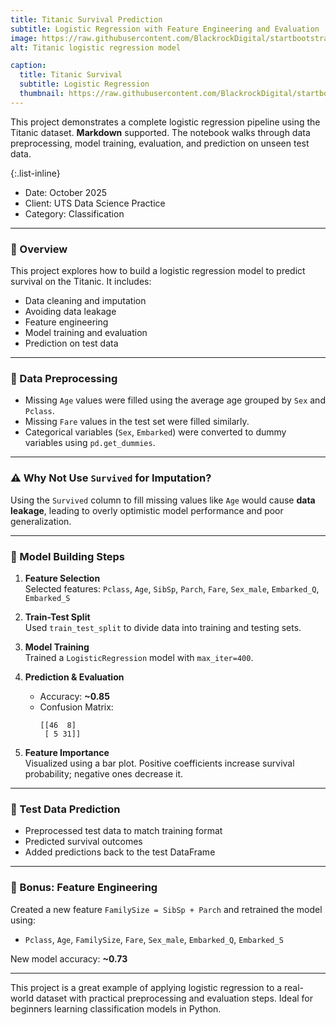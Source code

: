 ```yaml
---
title: Titanic Survival Prediction
subtitle: Logistic Regression with Feature Engineering and Evaluation
image: https://raw.githubusercontent.com/BlackrockDigital/startbootstrap-agency/master/src/assets/img/portfolio/01-full.jpg
alt: Titanic logistic regression model

caption:
  title: Titanic Survival
  subtitle: Logistic Regression
  thumbnail: https://raw.githubusercontent.com/BlackrockDigital/startbootstrap-agency/master/src/assets/img/portfolio/01-thumbnail.jpg
---
```


This project demonstrates a complete logistic regression pipeline using the Titanic dataset. **Markdown** supported. The notebook walks through data preprocessing, model training, evaluation, and prediction on unseen test data.

{:.list-inline}

- Date: October 2025  
- Client: UTS Data Science Practice  
- Category: Classification

---

### 🚢 Overview

This project explores how to build a logistic regression model to predict survival on the Titanic. It includes:

- Data cleaning and imputation
- Avoiding data leakage
- Feature engineering
- Model training and evaluation
- Prediction on test data

---

### 🧹 Data Preprocessing

- Missing `Age` values were filled using the average age grouped by `Sex` and `Pclass`.
- Missing `Fare` values in the test set were filled similarly.
- Categorical variables (`Sex`, `Embarked`) were converted to dummy variables using `pd.get_dummies`.

---

### ⚠️ Why Not Use `Survived` for Imputation?

Using the `Survived` column to fill missing values like `Age` would cause **data leakage**, leading to overly optimistic model performance and poor generalization.

---

### 🧠 Model Building Steps

1. **Feature Selection**  
   Selected features: `Pclass`, `Age`, `SibSp`, `Parch`, `Fare`, `Sex_male`, `Embarked_Q`, `Embarked_S`

2. **Train-Test Split**  
   Used `train_test_split` to divide data into training and testing sets.

3. **Model Training**  
   Trained a `LogisticRegression` model with `max_iter=400`.

4. **Prediction & Evaluation**  
   - Accuracy: **~0.85**
   - Confusion Matrix:
     ```
     [[46  8]
      [ 5 31]]
     ```

5. **Feature Importance**  
   Visualized using a bar plot. Positive coefficients increase survival probability; negative ones decrease it.

---

### 🧪 Test Data Prediction

- Preprocessed test data to match training format
- Predicted survival outcomes
- Added predictions back to the test DataFrame

---

### 🧬 Bonus: Feature Engineering

Created a new feature `FamilySize = SibSp + Parch` and retrained the model using:

- `Pclass`, `Age`, `FamilySize`, `Fare`, `Sex_male`, `Embarked_Q`, `Embarked_S`

New model accuracy: **~0.73**

---

This project is a great example of applying logistic regression to a real-world dataset with practical preprocessing and evaluation steps. Ideal for beginners learning classification models in Python.
